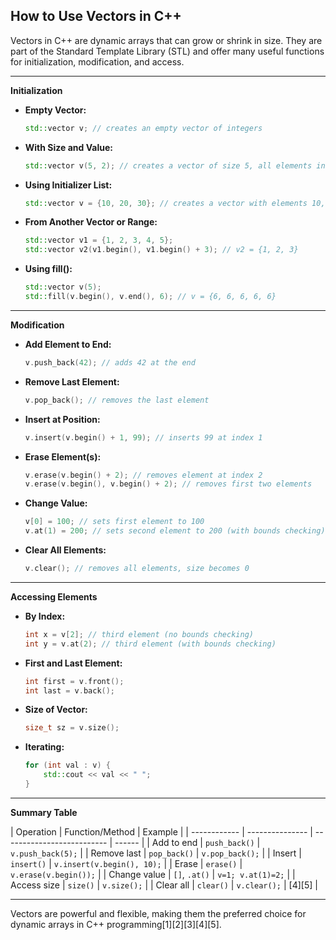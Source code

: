 ## How to Use Vectors in C++

Vectors in C++ are dynamic arrays that can grow or shrink in size. They are part of the Standard Template Library (STL) and offer many useful functions for initialization, modification, and access.

---

**Initialization**

- **Empty Vector:**
  ```cpp
  std::vector v; // creates an empty vector of integers
  ```
- **With Size and Value:**
  ```cpp
  std::vector v(5, 2); // creates a vector of size 5, all elements initialized to 2
  ```
- **Using Initializer List:**
  ```cpp
  std::vector v = {10, 20, 30}; // creates a vector with elements 10, 20, 30
  ```
- **From Another Vector or Range:**
  ```cpp
  std::vector v1 = {1, 2, 3, 4, 5};
  std::vector v2(v1.begin(), v1.begin() + 3); // v2 = {1, 2, 3}
  ```
- **Using fill():**
  ```cpp
  std::vector v(5);
  std::fill(v.begin(), v.end(), 6); // v = {6, 6, 6, 6, 6}
  ```

---

**Modification**

- **Add Element to End:**
  ```cpp
  v.push_back(42); // adds 42 at the end
  ```
- **Remove Last Element:**
  ```cpp
  v.pop_back(); // removes the last element
  ```
- **Insert at Position:**
  ```cpp
  v.insert(v.begin() + 1, 99); // inserts 99 at index 1
  ```
- **Erase Element(s):**
  ```cpp
  v.erase(v.begin() + 2); // removes element at index 2
  v.erase(v.begin(), v.begin() + 2); // removes first two elements
  ```
- **Change Value:**
  ```cpp
  v[0] = 100; // sets first element to 100
  v.at(1) = 200; // sets second element to 200 (with bounds checking)
  ```
- **Clear All Elements:**
  ```cpp
  v.clear(); // removes all elements, size becomes 0
  ```

---

**Accessing Elements**

- **By Index:**
  ```cpp
  int x = v[2]; // third element (no bounds checking)
  int y = v.at(2); // third element (with bounds checking)
  ```
- **First and Last Element:**
  ```cpp
  int first = v.front();
  int last = v.back();
  ```
- **Size of Vector:**
  ```cpp
  size_t sz = v.size();
  ```
- **Iterating:**
  ```cpp
  for (int val : v) {
      std::cout << val << " ";
  }
  ```

---

**Summary Table**

| Operation    | Function/Method | Example                    |
| ------------ | --------------- | -------------------------- | ------ |
| Add to end   | `push_back()`   | `v.push_back(5);`          |
| Remove last  | `pop_back()`    | `v.pop_back();`            |
| Insert       | `insert()`      | `v.insert(v.begin(), 10);` |
| Erase        | `erase()`       | `v.erase(v.begin());`      |
| Change value | `[]`, `.at()`   | `v=1; v.at(1)=2;`          |
| Access size  | `size()`        | `v.size();`                |
| Clear all    | `clear()`       | `v.clear();`               | [4][5] |

---

Vectors are powerful and flexible, making them the preferred choice for dynamic arrays in C++ programming[1][2][3][4][5].
